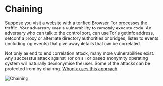 # Chaining 

Suppose you visit a website with a torified Browser. Tor processes the traffic. Your adversary uses a vulnerability to remotely execute code. An adversary who can talk to the control port, can use Tor's getinfo address, setconf a proxy or alternate directory authorities or bridges, listen to events (including log events) that give away details that can be correlated. 

Not only an end to end correlation attack, many more vulnerabilities exist. Any successful attack against Tor on a Tor based anonymity operating system will naturally deanonymise the user. Some of the attacks can be protected from by chaining. [Whonix uses this approach](https://www.whonix.org/wiki/Chaining_Anonymizing_Gateways).

![Chaining](https://github.com/tymyrddin/orchard/blob/main/mitigations/assets/images/chaining.png)

